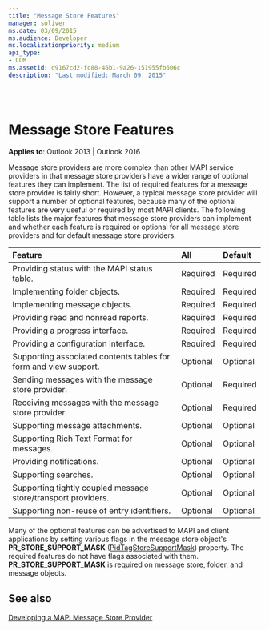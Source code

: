 ```yaml
---
title: "Message Store Features"
manager: soliver
ms.date: 03/09/2015
ms.audience: Developer
ms.localizationpriority: medium
api_type:
- COM
ms.assetid: d9167cd2-fc88-46b1-9a26-151955fb606c
description: "Last modified: March 09, 2015"
 
 
---
```


# Message Store Features

  
  
**Applies to**: Outlook 2013 | Outlook 2016 
  
Message store providers are more complex than other MAPI service providers in that message store providers have a wider range of optional features they can implement. The list of required features for a message store provider is fairly short. However, a typical message store provider will support a number of optional features, because many of the optional features are very useful or required by most MAPI clients. The following table lists the major features that message store providers can implement and whether each feature is required or optional for all message store providers and for default message store providers.
  
|**Feature**|**All**|**Default**|
|:-----|:-----|:-----|
|Providing status with the MAPI status table. |Required  <br/> |Required  <br/> |
|Implementing folder objects. |Required  <br/> |Required  <br/> |
|Implementing message objects. |Required  <br/> |Required  <br/> |
|Providing read and nonread reports. |Required  <br/> |Required  <br/> |
|Providing a progress interface. |Required  <br/> |Required  <br/> |
|Providing a configuration interface. |Required  <br/> |Required  <br/> |
|Supporting associated contents tables for form and view support. |Optional  <br/> |Optional  <br/> |
|Sending messages with the message store provider. |Optional  <br/> |Required  <br/> |
|Receiving messages with the message store provider. |Optional  <br/> |Required  <br/> |
|Supporting message attachments. |Optional  <br/> |Optional  <br/> |
|Supporting Rich Text Format for messages. |Optional  <br/> |Optional  <br/> |
|Providing notifications. |Optional  <br/> |Optional  <br/> |
|Supporting searches. |Optional  <br/> |Optional  <br/> |
|Supporting tightly coupled message store/transport providers. |Optional  <br/> |Optional  <br/> |
|Supporting non-reuse of entry identifiers. |Optional  <br/> |Optional  <br/> |
   
Many of the optional features can be advertised to MAPI and client applications by setting various flags in the message store object's **PR_STORE_SUPPORT_MASK** ([PidTagStoreSupportMask](pidtagstoresupportmask-canonical-property.md)) property. The required features do not have flags associated with them. **PR_STORE_SUPPORT_MASK** is required on message store, folder, and message objects. 
  
## See also



[Developing a MAPI Message Store Provider](developing-a-mapi-message-store-provider.md)

